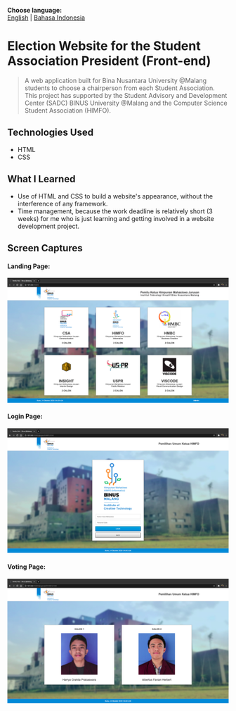 **Choose language:**<br>
[English](./README.md) | [Bahasa Indonesia](./README_bahasa.md)

# Election Website for the Student Association President (Front-end)
> A web application built for Bina Nusantara University @Malang students to choose a chairperson from each Student Association. This project has supported by the Student Advisory and Development Center (SADC) BINUS University @Malang and the Computer Science Student Association (HIMFO).

## Technologies Used
* HTML
* CSS

## What I Learned
* Use of HTML and CSS to build a website's appearance, without the interference of any framework.
* Time management, because the work deadline is relatively short (3 weeks) for me who is just learning and getting involved in a website development project.

## Screen Captures
#### Landing Page:
![Landing Page](./screenshots/landing_page.png)

#### Login Page:
![Login Page](./screenshots/login_page.png)

#### Voting Page:
![Voting Page](./screenshots/voting_page.png)